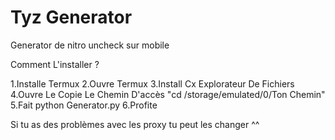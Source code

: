 # Tyz Generator

Generator de nitro uncheck sur mobile

Comment L'installer ?

1.Installe Termux
2.Ouvre Termux
3.Install Cx Explorateur De Fichiers
4.Ouvre Le Copie Le Chemin D'accès 
"cd /storage/emulated/0/Ton Chemin"
5.Fait python Generator.py
6.Profite 

Si tu as des problèmes avec les proxy tu peut les changer ^^
